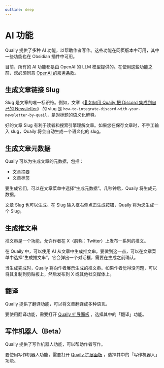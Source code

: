 ```yaml
---
outline: deep
---
```


# AI 功能

Quaily 提供了多种 AI 功能，以帮助作者写作。这些功能在网页版本中可用，其中一些功能也在 Obsidian 插件中可用。

目前，所有的 AI 功能都是由 OpenAI 的 LLM 模型提供的。在使用这些功能之前，您必须同意 [OpenAI 的服务条款](https://openai.com/policies/terms-of-use/)。

## 生成文章链接 Slug

Slug 是文章的唯一标识符。例如，文章《[🚚 如何用 Quaily 把 Discord 集成到自己的 Newsletter](https://quaily.com/quail-zh/p/how-to-integrate-discord-with-your-newsletter-by-quail)》 的 slug 是 `how-to-integrate-discord-with-your-newsletter-by-quail`，是对标题的语义化解释。

好的文章 Slug 有利于读者和搜索引擎理解文章。如果您在保存文章时，不手工输入 slug，Quaily 将会自动生成一个语义化的 slug。

## 生成文章元数据

Quaily 可以为生成文章的元数据，包括：

- 文章摘要
- 文章标签

要生成它们，可以在文章菜单中选择“生成元数据”。几秒钟后，Quaily 将生成元数据。

文章 Slug 也可以生成。在 Slug 输入框右侧点击生成按钮，Quaily 将为您生成一个 Slug。

## 生成推文串

推文串是一个功能，允许作者在 X（前称：Twitter）上发布一系列的推文。

在 Quaily 中，可以使用 AI 从文章中生成推文串。要做到这一点，可以在文章菜单中选择“生成推文串”。它会弹出一个对话框，需要在生成之前确认。

当生成完成时，Quaily 将向作者展示生成的推文串。如果作者觉得没问题，可以将其复制到剪贴板上，然后发布到 X 或其他社交媒体上。

## 翻译

Quaily 提供了翻译功能，可以将文章翻译成多种语言。

要使用翻译功能，需要打开 [Quaily 扩展面板](https://quaily.com/quail-zh/p/enhance-your-writing-experience-introducing-the-quail-expansion-panel) ，选择其中的「翻译」功能。

## 写作机器人（Beta）

Quaily 提供了写作机器人功能，可以帮助作者写作。

要使用写作机器人功能，需要打开 [Quaily 扩展面板](https://quaily.com/quail-zh/p/enhance-your-writing-experience-introducing-the-quail-expansion-panel) ，选择其中的「写作机器人」功能。
